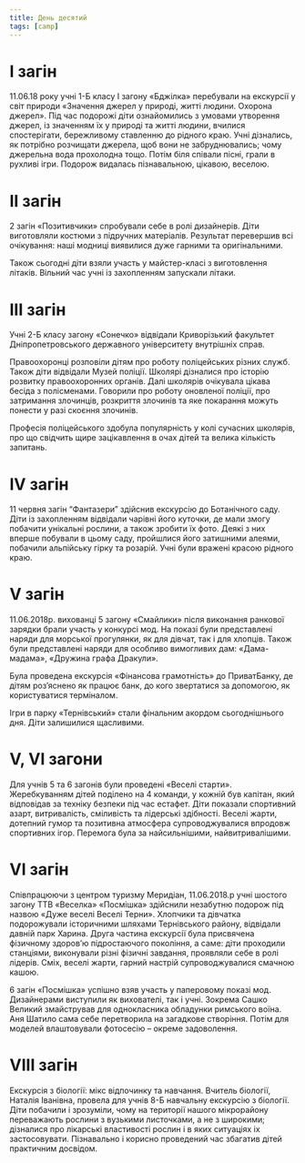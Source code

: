 ```yaml
---
title: День десятий
tags: [camp]
---
```


# І загін

11.06.18 року учні 1-Б класу І загону «Бджілка» перебували на екскурсії у світ природи «Значення джерел у природі, житті людини. Охорона джерел». Під час подорожі діти ознайомились з умовами утворення джерел, із значенням їх у природі та житті людини, вчилися спостерігати, бережливому ставленню до рідного краю. Учні дізнались, як потрібно розчищати джерела, щоб вони не забруднювались; чому джерельна вода прохолодна тощо. Потім біля співали пісні, грали в рухливі ігри. Подорож видалась пізнавальною, цікавою, веселою.

<slideshow id="72157670004366778"></slideshow>

# ІІ загін

2 загін «Позитивчики» спробували себе в ролі дизайнерів. Діти виготовляли костюми з підручних матеріалів. Результат перевершив всі очікування: наші модниці виявилися дуже гарними та оригінальними.

Також сьогодні діти взяли участь у майстер-класі з виготовлення літаків. Вільний час учні із захопленням запускали літаки.

<slideshow id="72157696173316711"></slideshow>

# ІІІ загін

Учні 2-Б класу загону «Сонечко» відвідали Криворізький факультет Дніпропетровського державного університету внутрішніх справ.

Правоохоронці розповіли дітям про роботу поліцейських різних служб. Також діти відвідали Музей поліції. Школярі дізналися про історію розвитку правоохоронних органів. Далі школярів очікувала цікава бесіда з полісменами. Говорили про роботу оновленої поліції, про затримання злочинців, розкриття злочинів та яке покарання можуть понести у разі скоєння злочинів.

Професія поліцейського здобула популярність у колі сучасних школярів, про що свідчить щире зацікавлення в очах дітей та велика кількість запитань.

<slideshow id="72157694740851322"></slideshow>

# IV загін

11 червня загін “Фантазери” здійснив екскурсію до Ботанічного саду. Діти із захопленням відвідали чарівні його куточки, де мали змогу побачити унікальні рослини, а також зробити їх фото. Деякі з них вперше побували в цьому саду, пройшлися його затишними алеями, побачили альпійську гірку та розарій. Учні були вражені красою рідного краю.

<slideshow id="72157670040314218"></slideshow>

# V загін

11.06.2018р. вихованці 5 загону «Смайлики» після виконання ранкової зарядки брали участь у конкурсі мод. На показі були представлені наряди для морської прогулянки, як для дівчат, так і для хлопців. Також були представлені наряди для особливо вимогливих дам: «Дама-мадама», «Дружина графа Дракули».

Була проведена екскурсія «Фінансова грамотність» до ПриватБанку, де дітям роз’яснено як працює банк, до кого звертатися за допомогою, як користуватися терміналом.

Ігри в парку «Тернівський» стали фінальним акордом сьогоднішнього дня. Діти залишилися щасливими.

<slideshow id="72157696176121181"></slideshow>

# V, VI загони

Для учнів 5 та 6 загонів були проведені «Веселі старти». Жеребкуванням дітей поділено на 4 команди, у кожній був капітан, який відповідав за техніку безпеки під час естафет. Діти показали спортивний азарт, витривалість, сміливість та лідерські здібності. Веселі жарти, дотепний гумор та позитивна атмосфера супроводжувалися впродовж спортивних ігор. Перемога була за найсильнішими, найвитривалішими.

<slideshow id="72157667965084447"></slideshow>

# VI загін

Співпрацюючи з центром туризму Меридіан, 11.06.2018.р учні шостого загону ТТВ «Веселка» «Посмішка» здійснили незабутню подорож під назвою «Дуже веселі Веселі Терни». Хлопчики та дівчатка подорожували історичними шляхами Тернівського району, відвідали давній парк Харина. Друга частина екскурсії була присвячена фізичному здоров’ю підростаючого покоління, а саме: діти проходили станціями, виконували різні фізичні завдання, проявляли себе в ролі лідерів. Сміх, веселі жарти, гарний настрій супроводжувалися смачною кашою.

<slideshow id="72157670003925238"></slideshow>

6 загін «Посмішка» успішно взяв участь у паперовому показі мод. Дизайнерами виступили як вихователі, так і учні. Зокрема Сашко Великий змайстрував для однокласника обладунки римського воїна. Аня Шатило сама себе перетворила на загадкове створіння. Потім для моделей влаштовували фотосесію – окреме задоволення.

<slideshow id="72157696176282201"></slideshow>

# VIII загін

Екскурсія з біології: мікс відпочинку та навчання. Вчитель біології, Наталія Іванівна, провела для учнів 8-Б навчальну екскурсію з біології. Діти побачили і зрозуміли, чому на території нашого мікрорайону переважають рослини з вузькими листочками, а не з широкими; дізналися про лікарські властивості рослин і в яких ситуаціях іх застосовувати. Пізнавально і корисно проведений час збагатив дітей практичним досвідом.

<slideshow id="72157696249446071"></slideshow>
